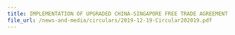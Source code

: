 ```yaml
---
title: IMPLEMENTATION OF UPGRADED CHINA-SINGAPORE FREE TRADE AGREEMENT (CSFTA) CHAPTER 4 RULES OF ORIGIN 
file_url: /news-and-media/circulars/2019-12-19-Circular202019.pdf
---
```

